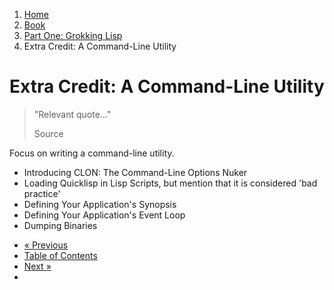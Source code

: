 <ol class="breadcrumb">
  <li><a href="/">Home</a></li>
  <li><a href="/book/">Book</a></li>
  <li><a href="/book/1-0-0-overview/">Part One: Grokking Lisp</a></li>
  <li class="active">Extra Credit: A Command-Line Utility</li>
</ol>

# Extra Credit: A Command-Line Utility

> "Relevant quote..."
> <footer>Source</footer>

Focus on writing a command-line utility.

* Introducing CLON: The Command-Line Options Nuker
* Loading Quicklisp in Lisp Scripts, but mention that it is considered 'bad practice'
* Defining Your Application's Synopsis
* Defining Your Application's Event Loop
* Dumping Binaries

<ul class="pager">
  <li class="previous"><a href="/book/1-14-0-conditionals/">&laquo; Previous</a></li>
  <li><a href="/book/">Table of Contents</a></li>
  <li class="next"><a href="/book/1-16-0-map-loop/">Next &raquo;</a><li>
</ul>
